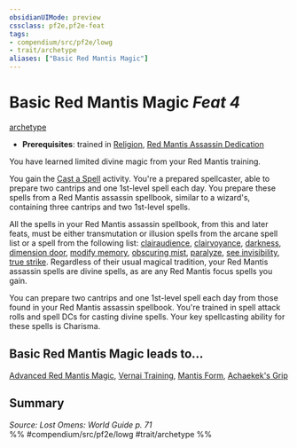 ```yaml
---
obsidianUIMode: preview
cssclass: pf2e,pf2e-feat
tags:
- compendium/src/pf2e/lowg
- trait/archetype
aliases: ["Basic Red Mantis Magic"]
---
```

# Basic Red Mantis Magic  *Feat 4*  
[archetype](../../Rules/traits/archetype.md)  

- **Prerequisites**: trained in [Religion](../skills.md#Religion), [Red Mantis Assassin Dedication](red-mantis-assassin-dedication-lowg.md)

You have learned limited divine magic from your Red Mantis training.

You gain the [Cast a Spell](../../Rules/actions/cast-a-spell.md) activity. You're a prepared spellcaster, able to prepare two cantrips and one 1st-level spell each day. You prepare these spells from a Red Mantis assassin spellbook, similar to a wizard's, containing three cantrips and two 1st-level spells.

All the spells in your Red Mantis assassin spellbook, from this and later feats, must be either transmutation or illusion spells from the arcane spell list or a spell from the following list: [clairaudience](../spells/clairaudience.md), [clairvoyance](../spells/clairvoyance.md), [darkness](../spells/darkness.md), [dimension door](../spells/dimension-door.md), [modify memory](../spells/modify-memory.md), [obscuring mist](../spells/obscuring-mist.md), [paralyze](../spells/paralyze.md), [see invisibility](../spells/see-invisibility.md), [true strike](../spells/true-strike.md). Regardless of their usual magical tradition, your Red Mantis assassin spells are divine spells, as are any Red Mantis focus spells you gain.

You can prepare two cantrips and one 1st-level spell each day from those found in your Red Mantis assassin spellbook. You're trained in spell attack rolls and spell DCs for casting divine spells. Your key spellcasting ability for these spells is Charisma.

## Basic Red Mantis Magic leads to...

[Advanced Red Mantis Magic](advanced-red-mantis-magic-lowg.md), [Vernai Training](vernai-training-lol.md), [Mantis Form](mantis-form-lowg.md), [Achaekek's Grip](achaekeks-grip-lol.md)

## Summary

*Source: Lost Omens: World Guide p. 71*  
%% #compendium/src/pf2e/lowg #trait/archetype %%